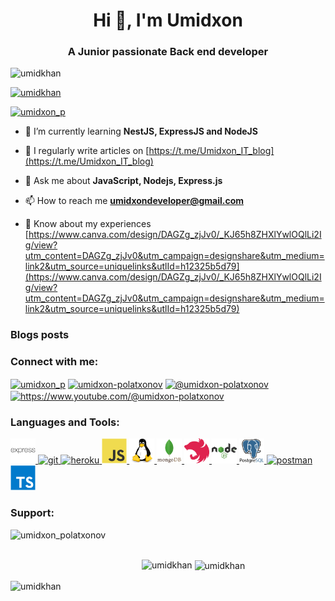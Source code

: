 <h1 align="center">Hi 👋, I'm Umidxon</h1>
<h3 align="center">A Junior passionate Back end developer</h3>

<p align="left"> <img src="https://komarev.com/ghpvc/?username=umidkhan&label=Profile%20views&color=0e75b6&style=flat" alt="umidkhan" /> </p>

<p align="left"> <a href="https://github.com/ryo-ma/github-profile-trophy"><img src="https://github-profile-trophy.vercel.app/?username=umidkhan" alt="umidkhan" /></a> </p>

<p align="left"> <a href="https://twitter.com/umidxon_p" target="blank"><img src="https://img.shields.io/twitter/follow/umidxon_p?logo=twitter&style=for-the-badge" alt="umidxon_p" /></a> </p>

- 🌱 I’m currently learning **NestJS, ExpressJS and NodeJS**

- 📝 I regularly write articles on [https://t.me/Umidxon_IT_blog](https://t.me/Umidxon_IT_blog)

- 💬 Ask me about **JavaScript, Nodejs, Express.js**

- 📫 How to reach me **umidxondeveloper@gmail.com**

- 📄 Know about my experiences [https://www.canva.com/design/DAGZg_zjJv0/_KJ65h8ZHXlYwlOQlLi2Ig/view?utm_content=DAGZg_zjJv0&utm_campaign=designshare&utm_medium=link2&utm_source=uniquelinks&utlId=h12325b5d79](https://www.canva.com/design/DAGZg_zjJv0/_KJ65h8ZHXlYwlOQlLi2Ig/view?utm_content=DAGZg_zjJv0&utm_campaign=designshare&utm_medium=link2&utm_source=uniquelinks&utlId=h12325b5d79)

### Blogs posts
<!-- BLOG-POST-LIST:START -->
<!-- BLOG-POST-LIST:END -->

<h3 align="left">Connect with me:</h3>
<p align="left">
<a href="https://twitter.com/umidxon_p" target="blank"><img align="center" src="https://raw.githubusercontent.com/rahuldkjain/github-profile-readme-generator/master/src/images/icons/Social/twitter.svg" alt="umidxon_p" height="30" width="40" /></a>
<a href="https://linkedin.com/in/umidxon-polatxonov" target="blank"><img align="center" src="https://raw.githubusercontent.com/rahuldkjain/github-profile-readme-generator/master/src/images/icons/Social/linked-in-alt.svg" alt="umidxon-polatxonov" height="30" width="40" /></a>
<a href="https://medium.com/@umidxon-polatxonov" target="blank"><img align="center" src="https://raw.githubusercontent.com/rahuldkjain/github-profile-readme-generator/master/src/images/icons/Social/medium.svg" alt="@umidxon-polatxonov" height="30" width="40" /></a>
<a href="https://www.youtube.com/c/https://www.youtube.com/@umidxon-polatxonov" target="blank"><img align="center" src="https://raw.githubusercontent.com/rahuldkjain/github-profile-readme-generator/master/src/images/icons/Social/youtube.svg" alt="https://www.youtube.com/@umidxon-polatxonov" height="30" width="40" /></a>
</p>

<h3 align="left">Languages and Tools:</h3>
<p align="left"> <a href="https://expressjs.com" target="_blank" rel="noreferrer"> <img src="https://raw.githubusercontent.com/devicons/devicon/master/icons/express/express-original-wordmark.svg" alt="express" width="40" height="40"/> </a> <a href="https://git-scm.com/" target="_blank" rel="noreferrer"> <img src="https://www.vectorlogo.zone/logos/git-scm/git-scm-icon.svg" alt="git" width="40" height="40"/> </a> <a href="https://heroku.com" target="_blank" rel="noreferrer"> <img src="https://www.vectorlogo.zone/logos/heroku/heroku-icon.svg" alt="heroku" width="40" height="40"/> </a> <a href="https://developer.mozilla.org/en-US/docs/Web/JavaScript" target="_blank" rel="noreferrer"> <img src="https://raw.githubusercontent.com/devicons/devicon/master/icons/javascript/javascript-original.svg" alt="javascript" width="40" height="40"/> </a> <a href="https://www.linux.org/" target="_blank" rel="noreferrer"> <img src="https://raw.githubusercontent.com/devicons/devicon/master/icons/linux/linux-original.svg" alt="linux" width="40" height="40"/> </a> <a href="https://www.mongodb.com/" target="_blank" rel="noreferrer"> <img src="https://raw.githubusercontent.com/devicons/devicon/master/icons/mongodb/mongodb-original-wordmark.svg" alt="mongodb" width="40" height="40"/> </a> <a href="https://nestjs.com/" target="_blank" rel="noreferrer"> <img src="https://raw.githubusercontent.com/devicons/devicon/master/icons/nestjs/nestjs-plain.svg" alt="nestjs" width="40" height="40"/> </a> <a href="https://nodejs.org" target="_blank" rel="noreferrer"> <img src="https://raw.githubusercontent.com/devicons/devicon/master/icons/nodejs/nodejs-original-wordmark.svg" alt="nodejs" width="40" height="40"/> </a> <a href="https://www.postgresql.org" target="_blank" rel="noreferrer"> <img src="https://raw.githubusercontent.com/devicons/devicon/master/icons/postgresql/postgresql-original-wordmark.svg" alt="postgresql" width="40" height="40"/> </a> <a href="https://postman.com" target="_blank" rel="noreferrer"> <img src="https://www.vectorlogo.zone/logos/getpostman/getpostman-icon.svg" alt="postman" width="40" height="40"/> </a> <a href="https://www.typescriptlang.org/" target="_blank" rel="noreferrer"> <img src="https://raw.githubusercontent.com/devicons/devicon/master/icons/typescript/typescript-original.svg" alt="typescript" width="40" height="40"/> </a> </p>

<h3 align="left">Support:</h3>
<p><a href="https://www.buymeacoffee.com/umidxon_polatxonov"> <img align="left" src="https://cdn.buymeacoffee.com/buttons/v2/default-yellow.png" height="50" width="210" alt="umidxon_polatxonov" /></a></p><br><br>

<p><img align="left" src="https://github-readme-stats.vercel.app/api/top-langs?username=umidkhan&show_icons=true&locale=en&layout=compact" alt="umidkhan" /></p>

<p>&nbsp;<img align="center" src="https://github-readme-stats.vercel.app/api?username=umidkhan&show_icons=true&locale=en" alt="umidkhan" /></p>

<p><img align="center" src="https://github-readme-streak-stats.herokuapp.com/?user=umidkhan&" alt="umidkhan" /></p>
